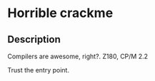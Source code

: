 # Horrible crackme

## Description

Compilers are awesome, right?. Z180, CP/M 2.2

Trust the entry point.

